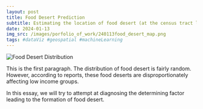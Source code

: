 ```yaml
---
layout: post
title: Food Desert Prediction
subtitle: Estimating the location of food desert (at the census tract level) using social-demographic data
date: 2024-01-13
img_src: /images/porfolio_of_work/240113food_desert_map.png
tags: #dataViz #geospatial #machineLearning
---
```



![Food Desert Distribution](/images/porfolio_of_work/240113food_desert_map.png)

This is the first paragraph. The distribution of food desert is fairly random. However, according to reports, these food deserts are disproportionately affecting low income groups.

In this essay, we will try to attempt at diagnosing the determining factor leading to the formation of food desert.